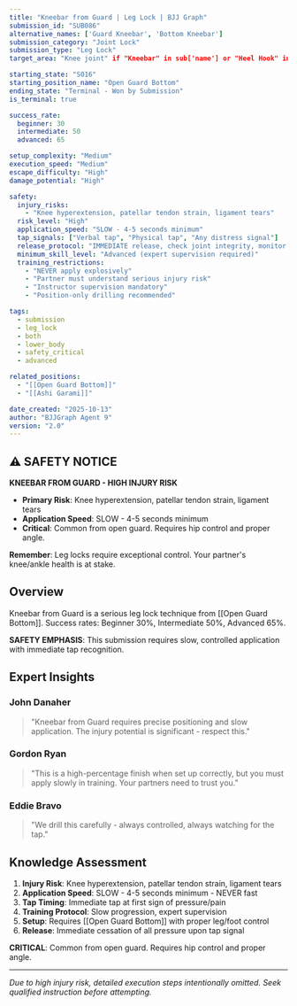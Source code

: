 ```yaml
---
title: "Kneebar from Guard | Leg Lock | BJJ Graph"
submission_id: "SUB086"
alternative_names: ['Guard Kneebar', 'Bottom Kneebar']
submission_category: "Joint Lock"
submission_type: "Leg Lock"
target_area: "Knee joint" if "Kneebar" in sub['name'] or "Heel Hook" in sub['name'] else "Ankle and foot"

starting_state: "S016"
starting_position_name: "Open Guard Bottom"
ending_state: "Terminal - Won by Submission"
is_terminal: true

success_rate:
  beginner: 30
  intermediate: 50
  advanced: 65

setup_complexity: "Medium"
execution_speed: "Medium"
escape_difficulty: "High"
damage_potential: "High"

safety:
  injury_risks:
    - "Knee hyperextension, patellar tendon strain, ligament tears"
  risk_level: "High"
  application_speed: "SLOW - 4-5 seconds minimum"
  tap_signals: ["Verbal tap", "Physical tap", "Any distress signal"]
  release_protocol: "IMMEDIATE release, check joint integrity, monitor for injury"
  minimum_skill_level: "Advanced (expert supervision required)"
  training_restrictions:
    - "NEVER apply explosively"
    - "Partner must understand serious injury risk"
    - "Instructor supervision mandatory"
    - "Position-only drilling recommended"

tags:
  - submission
  - leg_lock
  - both
  - lower_body
  - safety_critical
  - advanced

related_positions:
  - "[[Open Guard Bottom]]"
  - "[[Ashi Garami]]"

date_created: "2025-10-13"
author: "BJJGraph Agent 9"
version: "2.0"
---
```


## ⚠️ SAFETY NOTICE

**KNEEBAR FROM GUARD - HIGH INJURY RISK**

- **Primary Risk**: Knee hyperextension, patellar tendon strain, ligament tears
- **Application Speed**: SLOW - 4-5 seconds minimum
- **Critical**: Common from open guard. Requires hip control and proper angle.

**Remember**: Leg locks require exceptional control. Your partner's knee/ankle health is at stake.

## Overview

Kneebar from Guard is a serious leg lock technique from [[Open Guard Bottom]]. Success rates: Beginner 30%, Intermediate 50%, Advanced 65%.

**SAFETY EMPHASIS**: This submission requires slow, controlled application with immediate tap recognition.

## Expert Insights

### John Danaher
> "Kneebar from Guard requires precise positioning and slow application. The injury potential is significant - respect this."

### Gordon Ryan
> "This is a high-percentage finish when set up correctly, but you must apply slowly in training. Your partners need to trust you."

### Eddie Bravo
> "We drill this carefully - always controlled, always watching for the tap."

## Knowledge Assessment

1. **Injury Risk**: Knee hyperextension, patellar tendon strain, ligament tears
2. **Application Speed**: SLOW - 4-5 seconds minimum - NEVER fast
3. **Tap Timing**: Immediate tap at first sign of pressure/pain
4. **Training Protocol**: Slow progression, expert supervision
5. **Setup**: Requires [[Open Guard Bottom]] with proper leg/foot control
6. **Release**: Immediate cessation of all pressure upon tap signal

**CRITICAL**: Common from open guard. Requires hip control and proper angle.

---

*Due to high injury risk, detailed execution steps intentionally omitted. Seek qualified instruction before attempting.*
